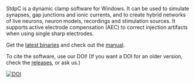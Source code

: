 StdpC is a dynamic clamp software for Windows. It can be used to simulate synapses, gap junctions and ionic currents, and to create hybrid networks of live neurons, neuron models, recordings and stimulation sources. It supports active electrode compensation (AEC) to correct injection artifacts when using single sharp electrodes.

Get the [latest binaries](https://github.com/CompEphys-team/stdpc/releases) and check out the [manual](https://github.com/CompEphys-team/stdpc/blob/master/manual/manual.pdf).

To cite the software, use our DOI! (If you want a DOI for an older version, check the [releases](https://github.com/CompEphys-team/stdpc/releases), or ask us.)

[![DOI](https://zenodo.org/badge/64479866.svg)](https://zenodo.org/badge/latestdoi/64479866)

